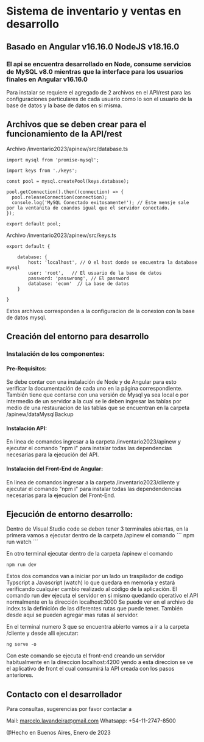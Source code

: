 # Sistema de inventario y ventas en desarrollo

## Basado en Angular v16.16.0 NodeJS v18.16.0

### El api se encuentra desarrollado en Node, consume servicios de MySQL v8.0 mientras que la interface para los usuarios finales en Angular v16.16.0

Para instalar se requiere el agregado de 2 archivos en el API/rest para las configuraciones particulares de cada usuario como lo son el usuario de la base de datos y la base de datos en si misma.

## Archivos que se deben crear para el funcionamiento de la API/rest

Archivo /inventario2023/apinew/src/database.ts

```
import mysql from 'promise-mysql';

import keys from './keys';

const pool = mysql.createPool(keys.database);

pool.getConnection().then((connection) => {
  pool.releaseConnection(connection);
  console.log('MySQL Conectado exitosamente!'); // Este mensje sale por la ventanita de coandos igual que el servidor conectado.
});

export default pool;

```

Archivo /inventario2023/apinew/src/keys.ts

```
export default {

    database: {
        host: 'localhost', // O el host donde se encuentra la database mysql
        user: 'root',   // El usuario de la base de datos
        password: 'passwrong', // El password
        database: 'ecom'  // La base de datos
    }

}
```

Estos archivos corresponden a la configuracion de la conexion con la base de datos mysql.

## Creación del entorno para desarrollo

### Instalación de los componentes:

#### Pre-Requisitos:

Se debe contar con una instalación de Node y de Angular para esto verificar la documentación de cada uno en la página correspondiente. También tiene que contarse con una versión de Mysql ya sea local o por intermedio de un servidor a la cual se le deben ingresar las tablas por medio de una restauracion de las tablas que se encuentran en la carpeta /apinew/dataMysqlBackup

#### Instalación API:

En linea de comandos ingresar a la carpeta /inventario2023/apinew y ejecutar el comando "npm i" para instalar todas las dependencias necesarias para la ejecución del API.

#### Instalación del Front-End de Angular:

En linea de comandos ingresar a la carpeta /inventario2023/cliente y ejecutar el comando "npm i" para instalar todas las dependendencias necesarias para la ejecucion del Front-End.

## Ejecución de entorno desarrollo:

Dentro de Visual Studio code se deben tener 3 terminales abiertas, en la primera vamos a ejecutar dentro de la carpeta /apinew el comando ´´´ npm run watch ´´´

En otro terminal ejecutar dentro de la carpeta /apinew el comando

`npm run dev`

Estos dos comandos van a iniciar por un lado un traspilador de codigo Typscript a Javascript (watch) lo que quedara en memoria y estará verificando cualquier cambio realizado al código de la aplicación. El comando run dev ejecuta el servidor en si mismo quedando operativo el API normalmente en la dirección localhost:3000 Se puede ver en el archivo de index.ts la definición de las diferentes rutas que puede tener. También desde aqui se pueden agregar mas rutas al servidor.

En el terminal numero 3 que se encuentra abierto vamos a ir a la carpeta /cliente y desde alli ejecutar:

`ng serve -o `

Con este comando se ejecuta el front-end creando un servidor habitualmente en la direccion localhost:4200 yendo a esta direccion se ve el aplicativo de front el cual consumirá la API creada con los pasos anteriores.

## Contacto con el desarrollador

Para consultas, sugerencias por favor contactar a

Mail: marcelo.lavandeira@gmail.com Whatsapp: +54-11-2747-8500

@Hecho en Buenos Aires, Enero de 2023
